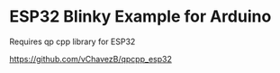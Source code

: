 # ESP32 Blinky Example for Arduino

Requires qp cpp library for ESP32

https://github.com/vChavezB/qpcpp_esp32